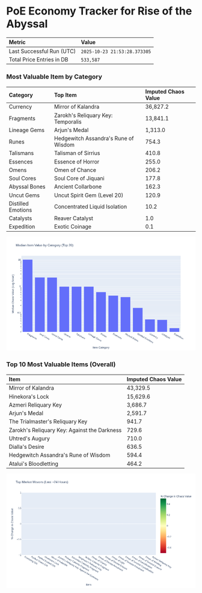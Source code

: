 # PoE Economy Tracker for Rise of the Abyssal

<!-- START_MAINTENANCE -->
| Metric | Value |
|:---|:---|
| Last Successful Run (UTC) | `2025-10-23 21:53:28.373305` |
| Total Price Entries in DB | `533,587` |

<!-- END_MAINTENANCE -->

<!-- START_DATAFRAME_DEBUG -->
<!-- END_DATAFRAME_DEBUG -->

<!-- START_CATEGORY_ANALYSIS -->
### Most Valuable Item by Category
| Category | Top Item | Imputed Chaos Value |
| :--- | :--- | :--- |
| Currency | Mirror of Kalandra | 36,827.2 |
| Fragments | Zarokh's Reliquary Key: Temporalis | 13,841.1 |
| Lineage Gems | Arjun's Medal | 1,313.0 |
| Runes | Hedgewitch Assandra's Rune of Wisdom | 754.3 |
| Talismans | Talisman of Sirrius | 410.8 |
| Essences | Essence of Horror | 255.0 |
| Omens | Omen of Chance | 206.2 |
| Soul Cores | Soul Core of Jiquani | 177.8 |
| Abyssal Bones | Ancient Collarbone | 162.3 |
| Uncut Gems | Uncut Spirit Gem (Level 20) | 120.9 |
| Distilled Emotions | Concentrated Liquid Isolation | 10.2 |
| Catalysts | Reaver Catalyst | 1.0 |
| Expedition | Exotic Coinage | 0.1 |


![Category Analysis Chart](charts/category_analysis.png)
<!-- END_ANALYSIS -->

<!-- START_ANALYSIS -->
### Top 10 Most Valuable Items (Overall)
| Item | Imputed Chaos Value |
| :--- | :--- |
| Mirror of Kalandra | 43,329.5 |
| Hinekora's Lock | 15,629.6 |
| Azmeri Reliquary Key | 3,686.7 |
| Arjun's Medal | 2,591.7 |
| The Trialmaster's Reliquary Key | 941.7 |
| Zarokh's Reliquary Key: Against the Darkness | 729.6 |
| Uhtred's Augury | 710.0 |
| Dialla's Desire | 636.5 |
| Hedgewitch Assandra's Rune of Wisdom | 594.4 |
| Atalui's Bloodletting | 464.2 |


![Market Movers Chart](charts/market_movers.png)
<!-- END_ANALYSIS -->
